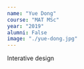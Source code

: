 ```yaml
---
name: "Yue Dong"
course: "MAT MSc"
year: "2019"
alumni: False
image: "./yue-dong.jpg"
---
```

Interative design